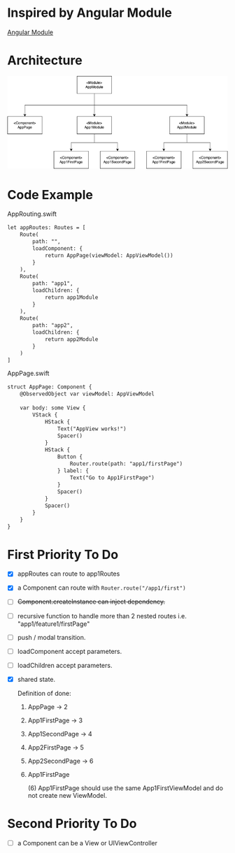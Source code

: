 # Inspired by Angular Module

[Angular Module](https://angular.io/guide/architecture-modules)

# Architecture

![Architecture](./README/SwiftModule%20-%20Module%20and%20Component.drawio.png)

# Code Example

AppRouting.swift
```
let appRoutes: Routes = [
    Route(
        path: "",
        loadComponent: {
            return AppPage(viewModel: AppViewModel())
        }
    ),
    Route(
        path: "app1",
        loadChildren: {
            return app1Module
        }
    ),
    Route(
        path: "app2",
        loadChildren: {
            return app2Module
        }
    )
]
```

AppPage.swift
```
struct AppPage: Component {
    @ObservedObject var viewModel: AppViewModel
    
    var body: some View {
        VStack {
            HStack {
                Text("AppView works!")
                Spacer()
            }
            HStack {
                Button {
                    Router.route(path: "app1/firstPage")
                } label: {
                    Text("Go to App1FirstPage")
                }
                Spacer()
            }
            Spacer()
        }
    }
}
```

# First Priority To Do

- [x] appRoutes can route to app1Routes
- [x] a Component can route with `Router.route("/app1/first")`
- [ ] ~~Component.createInstance can inject dependency.~~
- [ ] recursive function to handle more than 2 nested routes i.e. "app1/feature1/firstPage"
- [ ] push / modal transition.
- [ ] loadComponent accept parameters.
- [ ] loadChildren accept parameters.
- [x] shared state.

    Definition of done:
    1. AppPage -> 2
    2. App1FirstPage -> 3
    3. App1SecondPage -> 4
    4. App2FirstPage -> 5
    5. App2SecondPage -> 6
    6. App1FirstPage
    
        (6) App1FirstPage should use the same App1FirstViewModel and do not create new ViewModel.

# Second Priority To Do

- [ ] a Component can be a View or UIViewController
